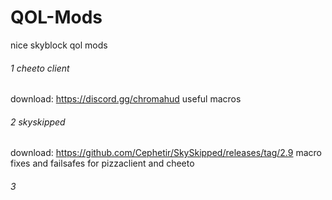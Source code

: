 # QOL-Mods
nice skyblock qol mods

###### 1 cheeto client
download: https://discord.gg/chromahud
useful macros


###### 2 skyskipped
download: https://github.com/Cephetir/SkySkipped/releases/tag/2.9
macro fixes and failsafes for pizzaclient and cheeto


###### 3 
